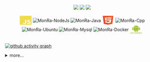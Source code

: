 <!--Hello
<h2><img src="https://emojis.slackmojis.com/emojis/images/1531849430/4246/blob-sunglasses.gif?1531849430" width="30"/> Hi 👋 , I'm MonRá! <img src="https://media.giphy.com/media/12oufCB0MyZ1Go/giphy.gif" width="50"></h2>
-->

<div>
  </p>
  <div align="center">
   <a href="https://www.facebook.com/ramon.chaib" target="_blank"><img src="https://img.shields.io/badge/-Facebook-%230077B5?style=for-the-badge&logo=facebook&logoColor=white" target="_blank"></a> 
  <a href="https://www.instagram.com/monrapps/" target="_blank"><img src="https://img.shields.io/badge/-Instagram-%23E4405F?style=for-the-badge&logo=instagram&logoColor=white" target="_blank"></a>
  <a href="https://www.linkedin.com/in/ramon-chaib-27007635/" target="_blank"><img src="https://img.shields.io/badge/-LinkedIn-%230077B5?style=for-the-badge&logo=linkedin&logoColor=white" target="_blank"></a>   
</div>
  
 <div style="display: inline_block" align="center"><br>
  <img align="center" alt="MonRa-Js" height="30" width="40" src="https://raw.githubusercontent.com/devicons/devicon/master/icons/javascript/javascript-plain.svg">
  <img align="center" alt="MonRa-NodeJs" height="30" width="40" src="https://cdn.jsdelivr.net/gh/devicons/devicon/icons/nodejs/nodejs-plain.svg">
  <!--img align="center" alt="MonRa-React" height="30" width="40" src="https://raw.githubusercontent.com/devicons/devicon/master/icons/react/react-original.svg"-->
  <img align="center" alt="MonRa-Java" height="30" width="40" src="https://cdn.jsdelivr.net/gh/devicons/devicon/icons/java/java-original.svg">
  <img align="center" alt="MonRa-HTML" height="30" width="40" src="https://raw.githubusercontent.com/devicons/devicon/master/icons/html5/html5-original.svg">
  <!--img align="center" alt="MonRa-CSS" height="30" width="40" src="https://raw.githubusercontent.com/devicons/devicon/master/icons/css3/css3-original.svg"-->
  <img align="center" alt="MonRa-Cpp" height="30" width="40" src="https://cdn.jsdelivr.net/gh/devicons/devicon/icons/cplusplus/cplusplus-original.svg">
  <img align="center" alt="MonRa-Ubuntu" height="30" width="40" src="https://cdn.jsdelivr.net/gh/devicons/devicon/icons/ubuntu/ubuntu-plain.svg">
  <img align="center" alt="MonRa-Mysql" height="30" width="40" src="https://cdn.jsdelivr.net/gh/devicons/devicon/icons/mysql/mysql-original.svg">
  <img align="center" alt="MonRa-Docker" height="30" width="40" src="https://cdn.jsdelivr.net/gh/devicons/devicon/icons/docker/docker-plain.svg">  
  <img align="center" alt="MonRa-Android" height="30" width="40" src="https://github.com/devicons/devicon/blob/master/icons/android/android-plain-wordmark.svg">
  
</div>
</a>

</br>

[![github activity graph](https://activity-graph.herokuapp.com/graph?username=monrapps&theme=chartreuse-dark)](https://github.com/monrapps/)

<div>
<details>
      <summary>more...</summary>
      
<!--
### <img src="https://media.giphy.com/media/VgCDAzcKvsR6OM0uWg/giphy.gif" width="50"> A little more about me...  

```javascript
const monra = {
    pronouns: "He" | "Him",
    code: ["any"],
    askMeAbout: ["any"],
    technologies: {
        backEnd: {
            js: ["any"],
        },
        mobileApp: {
            native: ["Android Development"]
        },
        devOps: ["AWS", "Docker🐳", "Route53", "Nginx"],
        databases: ["mongo", "MySql", "sqlite"],
        misc: ["Firebase", "Socket.IO", "selenium", "open-cv", "php", "SuiteApp"]
    },
    architecture: ["Serverless Architecture", "Progressive web applications", "Single page applications"],
    currentFocus: "Building Robots to ease opertations",
    funFact: "There are two ways to write error-free programs; only the third one works"
};
```
-->

---
<!--START_SECTION:waka-->
![Code Time](http://img.shields.io/badge/Code%20Time-141%20hrs%206%20mins-blue)

![Profile Views](http://img.shields.io/badge/Profile%20Views-0-blue)

![Lines of code](https://img.shields.io/badge/From%20Hello%20World%20I%27ve%20Written-26%20Thousand%20lines%20of%20code-blue)

**🐱 My GitHub Data** 

> 🏆 2,686 Contributions in the Year 2022
 > 
> 📦 18.1 kB Used in GitHub's Storage 
 > 
> 🚫 Not Opted to Hire
 > 
> 📜 10 Public Repositories 
 > 
> 🔑 12 Private Repositories  
 > 
**I'm an Early 🐤** 

```text
🌞 Morning    383 commits    █████████░░░░░░░░░░░░░░░░   37.11% 
🌆 Daytime    491 commits    ████████████░░░░░░░░░░░░░   47.58% 
🌃 Evening    126 commits    ███░░░░░░░░░░░░░░░░░░░░░░   12.21% 
🌙 Night      32 commits     ░░░░░░░░░░░░░░░░░░░░░░░░░   3.1%

```
📅 **I'm Most Productive on Monday** 

```text
Monday       261 commits    ██████░░░░░░░░░░░░░░░░░░░   25.29% 
Tuesday      158 commits    ███░░░░░░░░░░░░░░░░░░░░░░   15.31% 
Wednesday    145 commits    ███░░░░░░░░░░░░░░░░░░░░░░   14.05% 
Thursday     207 commits    █████░░░░░░░░░░░░░░░░░░░░   20.06% 
Friday       158 commits    ███░░░░░░░░░░░░░░░░░░░░░░   15.31% 
Saturday     69 commits     █░░░░░░░░░░░░░░░░░░░░░░░░   6.69% 
Sunday       34 commits     ░░░░░░░░░░░░░░░░░░░░░░░░░   3.29%

```


📊 **This Week I Spent My Time On** 

```text
⌚︎ Time Zone: America/Sao_Paulo

💬 Programming Languages: 
No Activity Tracked This Week

🔥 Editors: 
No Activity Tracked This Week

💻 Operating System: 
No Activity Tracked This Week

```

**I Mostly Code in Java** 

```text
Java                     8 repos             █████░░░░░░░░░░░░░░░░░░░░   22.86% 
C                        7 repos             █████░░░░░░░░░░░░░░░░░░░░   20.0% 
JavaScript               6 repos             ████░░░░░░░░░░░░░░░░░░░░░   17.14% 
C++                      4 repos             ██░░░░░░░░░░░░░░░░░░░░░░░   11.43% 
C#                       2 repos             █░░░░░░░░░░░░░░░░░░░░░░░░   5.71%

```


**Timeline**

![Chart not found](https://raw.githubusercontent.com/monrapps/monrapps/master/charts/bar_graph.png) 


 Last Updated on 03/11/2022 01:24:02 UTC
<!--END_SECTION:waka-->

NOTE: Top languages does not indicate my skill level or anything like that. It is just a metric of which languages have been hosted by me on GitHub based on the usage across repositories. There are others which I haven't put up on GitHub.
